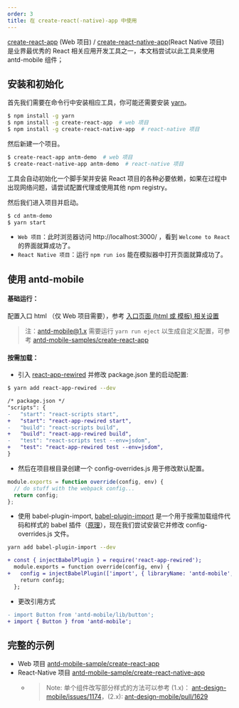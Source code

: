 ```yaml
---
order: 3
title: 在 create-react(-native)-app 中使用
---
```


[create-react-app](https://github.com/facebookincubator/create-react-app) (Web 项目) / [create-react-native-app](https://github.com/react-community/create-react-native-app)(React Native 项目) 是业界最优秀的 React 相关应用开发工具之一，本文档尝试以此工具来使用 antd-mobile 组件；

## 安装和初始化

首先我们需要在命令行中安装相应工具，你可能还需要安装 [yarn](https://github.com/yarnpkg/yarn/)。

```bash
$ npm install -g yarn
$ npm install -g create-react-app  # web 项目
$ npm install -g create-react-native-app  # react-native 项目
```

然后新建一个项目。

```bash
$ create-react-app antm-demo  # web 项目
$ create-react-native-app antm-demo  # react-native 项目
```

工具会自动初始化一个脚手架并安装 React 项目的各种必要依赖，如果在过程中出现网络问题，请尝试配置代理或使用其他 npm registry。

然后我们进入项目并启动。

```bash
$ cd antm-demo
$ yarn start
```

- `Web 项目`：此时浏览器访问 http://localhost:3000/ ，看到 `Welcome to React` 的界面就算成功了。
- `React Native 项目`：运行 `npm run ios` 能在模拟器中打开页面就算成功了。

## 使用 antd-mobile

#### **基础运行：**

  配置入口 html （仅 Web 项目需要），参考 [入口页面 (html 或 模板) 相关设置](/docs/react/introduce#Web-使用方式)

  > 注：antd-mobile@1.x 需要运行 `yarn run eject` 以生成自定义配置，可参考  [antd-mobile-samples/create-react-app](https://github.com/ant-design/antd-mobile-samples/tree/1.x/create-react-app)

#### **按需加载：**

  - 引入 [react-app-rewired](https://github.com/timarney/react-app-rewired) 并修改 package.json 里的启动配置:

```bash
$ yarn add react-app-rewired --dev
```

```diff
/* package.json */
"scripts": {
-   "start": "react-scripts start",
+   "start": "react-app-rewired start",
-   "build": "react-scripts build",
+   "build": "react-app-rewired build",
-   "test": "react-scripts test --env=jsdom",
+   "test": "react-app-rewired test --env=jsdom",
}
```

  - 然后在项目根目录创建一个 config-overrides.js 用于修改默认配置。

```js
module.exports = function override(config, env) {
  // do stuff with the webpack config...
  return config;
};
```

  - 使用 babel-plugin-import, [babel-plugin-import](https://github.com/ant-design/babel-plugin-import) 是一个用于按需加载组件代码和样式的 babel 插件（[原理](https://ant.design/docs/react/getting-started-cn#按需加载)），现在我们尝试安装它并修改 config-overrides.js 文件。

```bash
yarn add babel-plugin-import --dev
```

```diff
+ const { injectBabelPlugin } = require('react-app-rewired');
  module.exports = function override(config, env) {
+   config = injectBabelPlugin(['import', { libraryName: 'antd-mobile', style: 'css' }], config);
    return config;
  };
```

  - 更改引用方式

```diff
- import Button from 'antd-mobile/lib/button';
+ import { Button } from 'antd-mobile';
```

## 完整的示例

- Web 项目 [antd-mobile-sample/create-react-app](https://github.com/ant-design/antd-mobile-samples/tree/master/create-react-app)
- React-Native 项目 [antd-mobile-sample/create-react-native-app](https://github.com/ant-design/antd-mobile-samples/tree/master/create-react-native-app)
    - > Note: 单个组件改写部分样式的方法可以参考 (1.x)： [ant-design-mobile/issues/1174](https://github.com/ant-design/ant-design-mobile/issues/1174#issuecomment-295256831)，(2.x): [ant-design-mobile/pull/1629](https://github.com/ant-design/ant-design-mobile/pull/1629)

